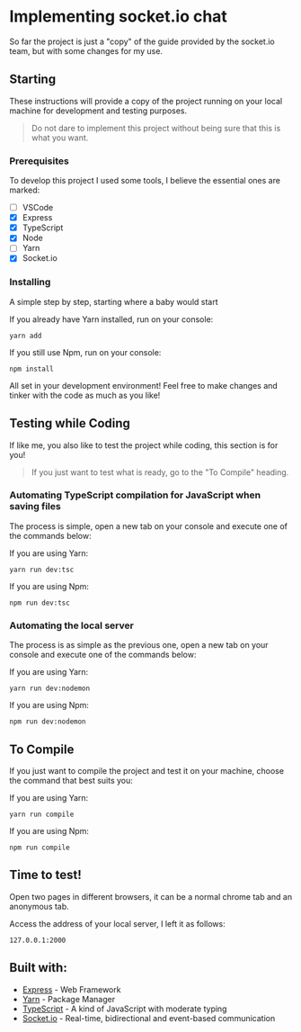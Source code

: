 # Implementing socket.io chat

So far the project is just a "copy" of the guide provided by the socket.io team, but with some changes for my use.

## Starting

These instructions will provide a copy of the project running on your local machine for development and testing purposes.
> Do not dare to implement this project without being sure that this is what you want.

### Prerequisites

To develop this project I used some tools, I believe the essential ones are marked:
- [ ] VSCode
- [x] Express
- [x] TypeScript
- [x] Node
- [ ] Yarn
- [x] Socket.io

### Installing

A simple step by step, starting where a baby would start

If you already have Yarn installed, run on your console:

```
yarn add
```

If you still use Npm, run on your console:

```
npm install
```

All set in your development environment!
Feel free to make changes and tinker with the code as much as you like!

## Testing while Coding

If like me, you also like to test the project while coding, this section is for you!
> If you just want to test what is ready, go to the "To Compile" heading.

### Automating TypeScript compilation for JavaScript when saving files

The process is simple, open a new tab on your console and execute one of the commands below:

If you are using Yarn:

```
yarn run dev:tsc
```

If you are using Npm:

```
npm run dev:tsc
```

### Automating the local server

The process is as simple as the previous one, open a new tab on your console and execute one of the commands below:

If you are using Yarn:

```
yarn run dev:nodemon
```

If you are using Npm:

```
npm run dev:nodemon
```

## To Compile

If you just want to compile the project and test it on your machine, choose the command that best suits you:

If you are using Yarn:

```
yarn run compile
```

If you are using Npm:

```
npm run compile
```

## Time to test!

Open two pages in different browsers, it can be a normal chrome tab and an anonymous tab.

Access the address of your local server, I left it as follows:

```
127.0.0.1:2000
```


## Built with:

* [Express](https://expressjs.com/) - Web Framework
* [Yarn](https://yarnpkg.com/) - Package Manager
* [TypeScript](https://www.typescriptlang.org/) - A kind of JavaScript with moderate typing
* [Socket.io](https://socket.io/) - Real-time, bidirectional and event-based communication

